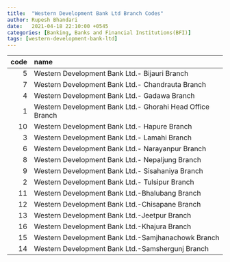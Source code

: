 ```yaml
---
title:  "Western Development Bank Ltd Branch Codes"
author: Rupesh Bhandari
date:   2021-04-18 22:10:00 +0545
categories: [Banking, Banks and Financial Institutions(BFI)]
tags: [western-development-bank-ltd]
---
```


|   code | name                                                      |
|-------:|:----------------------------------------------------------|
|      5 | Western Development Bank Ltd.- Bijauri Branch             |
|      7 | Western Development Bank Ltd.- Chandrauta Branch          |
|      4 | Western Development Bank Ltd.- Gadawa Branch              |
|      1 | Western Development Bank Ltd.- Ghorahi Head Office Branch |
|     10 | Western Development Bank Ltd.- Hapure Branch              |
|      3 | Western Development Bank Ltd.- Lamahi Branch              |
|      6 | Western Development Bank Ltd.- Narayanpur Branch          |
|      8 | Western Development Bank Ltd.- Nepaljung Branch           |
|      9 | Western Development Bank Ltd.- Sisahaniya Branch          |
|      2 | Western Development Bank Ltd.- Tulsipur Branch            |
|     11 | Western Development Bank Ltd.-Bhalubang Branch            |
|     12 | Western Development Bank Ltd.-Chisapane Branch            |
|     13 | Western Development Bank Ltd.-Jeetpur Branch              |
|     16 | Western Development Bank Ltd.-Khajura Branch              |
|     15 | Western Development Bank Ltd.-Samjhanachowk Branch        |
|     14 | Western Development Bank Ltd.-Samshergunj Branch          |